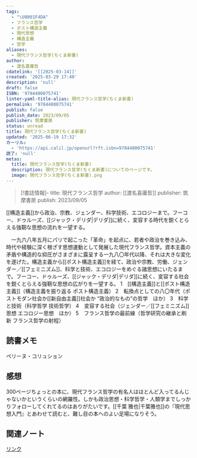 ```yaml
---
tags:
  - "\U0001F4DA"
  - フランス哲学
  - ポスト構造主義
  - 現代思想
  - 構造主義
  - 哲学
aliases:
  - 現代フランス哲学(ちくま新書)
author:
  - 渡名喜庸哲
cdatelink: '[[2025-03-14]]'
created: '2025-03-29 17:40'
description: 'null'
draft: false
ISBN: '9784480075741'
linter-yaml-title-alias: 現代フランス哲学(ちくま新書)
permalink: '9784480075741'
publish: false
publish_date: 2023/09/05
publisher: 筑摩書房
status: unread
title: 現代フランス哲学(ちくま新書)
updated: '2025-06-19 17:32'
カーリル:
  - 'https://api.calil.jp/openurl?rft.isbn=9784480075741'
読了: 'null'
metas:
  title: 現代フランス哲学(ちくま新書)
  description: 現代フランス哲学(ちくま新書)についてのページです。
  image: 現代フランス哲学(ちくま新書).png
---
```

>[!書誌情報]-
>title: 現代フランス哲学
>author: [[渡名喜庸哲]]
>publisher: 筑摩書房
>publish: 2023/09/05

[[構造主義]]から政治、宗教、ジェンダー、科学技術、エコロジーまで。フーコー、ドゥルーズ、[[ジャック・デリダ|デリダ]]に続く、変容する時代を鋭くとらえる強靭な思想の流れを一望する。

　一九六八年五月にパリで起こった「革命」を起点に、若者や政治を巻き込み、時代や経験に深く根ざす思想運動として発展した現代フランス哲学。資本主義の矛盾や構造的な抑圧がさまざまに露呈する一九八〇年代以降、それは大きな変化を遂げた。構造主義から[[ポスト構造主義]]を経て、政治や宗教、労働、ジェンダー／[[フェミニズム]]、科学と技術、エコロジーをめぐる諸思想にいたるまで。フーコー、ドゥルーズ、[[ジャック・デリダ|デリダ]]に続く、変容する社会を鋭くとらえる強靭な思想の広がりを一望する。
1　[[構造主義]]と[[ポスト構造主義]]（構造主義を振り返る
ポスト構造主義）
2　転換点としての八〇年代（ポストモダン社会か[[新自由主義]]社会か
“政治的なもの”の哲学　ほか）
3　科学と技術（科学哲学
技術哲学）
4　変容する社会（ジェンダー／[[フェミニズム]]思想
エコロジー思想　ほか）
5　フランス哲学の最前線（哲学研究の継承と刷新
フランス哲学の射程）

## 読書メモ
ペリーヌ・コリュション
## 感想
300ページちょっとの本に、現代フランス哲学の有名人はほとんど入ってるんじゃないかというくらいの網羅性。しかも政治思想・科学哲学・人類学までしっかりフォローしてくれてるのはありがたいです。[[千葉 雅也|千葉雅也]]の『現代思想入門』とあわせて読むと、難し目の本へのよい足場になりそう。
## 関連ノート

<a href="https://asadaame5121.net/9784480075741" class="u-url">リンク</a>
